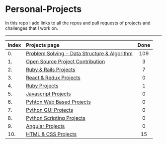 # Personal-Projects

In this repo I add links to all the repos and pull requests of projects and challenges that I work on.

---

| Index | Projects page                                                           | Done  |
| :---- | :---------------------------------------------------------------------- | :---: |
| 0.    | [Problem Solving - Data Structure & Algorithm](./dir/PROBLEMSOLVING.md) |  109  |
| 1.    | [Open Source Project Contribution](./dir/OPENSOURCEPROJ.md)             |   3   |
| 2.    | [Ruby & Rails Projects](./dir/RUBYNRAILS.md)                            |   7   |
| 3.    | [React & Redux Projects](./dir/REACTREDUX.md)                           |   0   |
| 4.    | [Ruby Projects](./dir/RUBY.md)                                          |   1   |
| 5.    | [Javascript Projects](./dir/JAVASCRIPT.md)                              |   0   |
| 6.    | [Pyhton Web Based Projects](./dir/PYTHONWEB.md)                         |   0   |
| 7.    | [Python GUI Projects](./dir/PYTHONGUI.md)                               |   0   |
| 8.    | [Python Scripting Projects](./dir/PYTHONSCRIPT.md)                      |   0   |
| 9.    | [Angular Projects](./dir/ANGULAR.md)                                    |   0   |
| 10.   | [HTML & CSS Projects](./dir/HTMLCSS.md)                                 |  15   |

